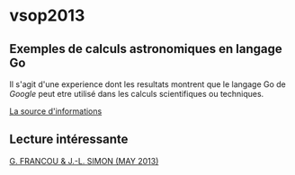 # vsop2013
## Exemples de calculs astronomiques en langage Go

Il s'agit d'une experience dont les resultats montrent que le langage Go de *Google* peut etre utilisé dans les calculs scientifiques ou techniques.

[La source d'informations](ftp://ftp.imcce.fr/pub/ephem/planets/vsop2013/solution)

## Lecture intéressante
[G. FRANCOU & J.-L. SIMON (MAY 2013)](ftp://ftp.imcce.fr/pub/ephem/planets/vsop2013/solution/README.pdf)
